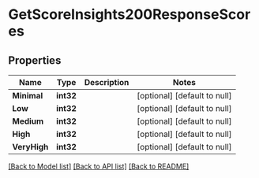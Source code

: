 # GetScoreInsights200ResponseScores

## Properties
Name | Type | Description | Notes
------------ | ------------- | ------------- | -------------
**Minimal** | **int32** |  | [optional] [default to null]
**Low** | **int32** |  | [optional] [default to null]
**Medium** | **int32** |  | [optional] [default to null]
**High** | **int32** |  | [optional] [default to null]
**VeryHigh** | **int32** |  | [optional] [default to null]

[[Back to Model list]](../README.md#documentation-for-models) [[Back to API list]](../README.md#documentation-for-api-endpoints) [[Back to README]](../README.md)

